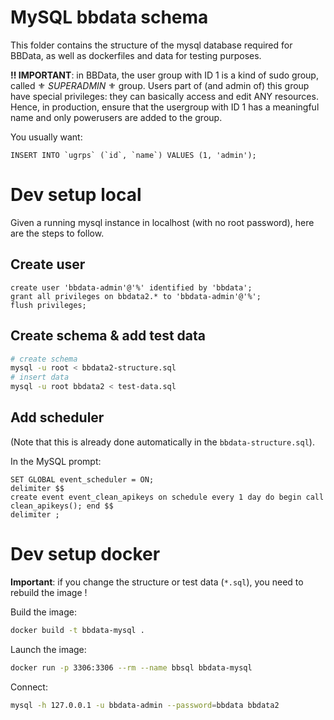# MySQL bbdata schema

This folder contains the structure of the mysql database required for BBData, as well as dockerfiles and data for testing purposes. 

__‼️ IMPORTANT__: in BBData, the user group with ID 1 is a kind of sudo group, called ⚜️ *SUPERADMIN* ⚜️ group.
Users part of (and admin of) this group have special privileges: they can basically access and edit ANY resources.
Hence, in production, ensure that the usergroup with ID 1 has a meaningful name and only powerusers are added to the group. 

You usually want:
```myql
INSERT INTO `ugrps` (`id`, `name`) VALUES (1, 'admin');
```


# Dev setup local

Given a running mysql instance in localhost (with no root password), here are the steps to follow.

## Create user

```mysql
create user 'bbdata-admin'@'%' identified by 'bbdata';
grant all privileges on bbdata2.* to 'bbdata-admin'@'%';
flush privileges;
```

## Create schema & add test data

```bash
# create schema
mysql -u root < bbdata2-structure.sql
# insert data
mysql -u root bbdata2 < test-data.sql
```

## Add scheduler 

(Note that this is already done automatically in the `bbdata-structure.sql`).

In the MySQL prompt:
```mysql
SET GLOBAL event_scheduler = ON;
delimiter $$
create event event_clean_apikeys on schedule every 1 day do begin call clean_apikeys(); end $$
delimiter ;
```

# Dev setup docker

__Important__: if you change the structure or test data (`*.sql`), you need to rebuild the image !

Build the image:
```bash
docker build -t bbdata-mysql .
``` 

Launch the image:
```bash
docker run -p 3306:3306 --rm --name bbsql bbdata-mysql
```

Connect:
```bash
mysql -h 127.0.0.1 -u bbdata-admin --password=bbdata bbdata2
```